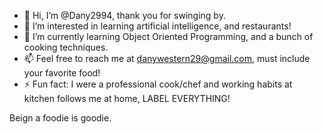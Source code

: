 - 👋 Hi, I’m @Dany2994, thank you for swinging by.
- 👀 I’m interested in learning artificial intelligence, and restaurants!
- 🌱 I’m currently learning Object Oriented Programming, and a bunch of cooking techniques. 
- 📫 Feel free to reach me at danywestern29@gmail.com, must include your favorite food!
- ⚡ Fun fact: I were a professional cook/chef and working habits at kitchen follows me at home, LABEL EVERYTHING!

Beign a foodie is goodie.
